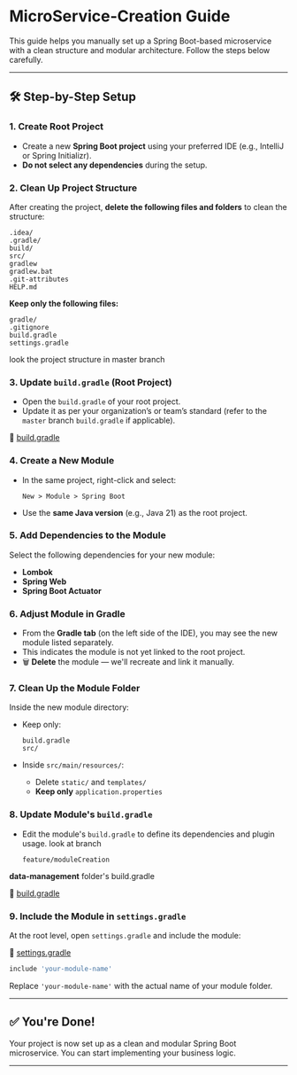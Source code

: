 # MicroService-Creation Guide

This guide helps you manually set up a Spring Boot-based microservice with a clean structure and modular architecture. Follow the steps below carefully.

---

## 🛠️ Step-by-Step Setup

### 1. Create Root Project

* Create a new **Spring Boot project** using your preferred IDE (e.g., IntelliJ or Spring Initializr).
* **Do not select any dependencies** during the setup.

### 2. Clean Up Project Structure

After creating the project, **delete the following files and folders** to clean the structure:

```
.idea/
.gradle/
build/
src/
gradlew
gradlew.bat
.git-attributes
HELP.md
```

**Keep only the following files:**

```
gradle/
.gitignore
build.gradle
settings.gradle
```

look the project structure in master branch

### 3. Update `build.gradle` (Root Project)

* Open the `build.gradle` of your root project.
* Update it as per your organization’s or team’s standard (refer to the `master` branch `build.gradle` if applicable).

🔗 [build.gradle](https://github.com/Toushika/microservice-creation/blob/master/build.gradle)

### 4. Create a New Module

* In the same project, right-click and select:

  ```
  New > Module > Spring Boot
  ```
* Use the **same Java version** (e.g., Java 21) as the root project.

### 5. Add Dependencies to the Module

Select the following dependencies for your new module:

* **Lombok**
* **Spring Web**
* **Spring Boot Actuator**

### 6. Adjust Module in Gradle

- From the **Gradle tab** (on the left side of the IDE), you may see the new module listed separately.
- This indicates the module is not yet linked to the root project.
- 🗑️ **Delete** the module — we'll recreate and link it manually.
  
### 7. Clean Up the Module Folder

Inside the new module directory:

* Keep only:

  ```
  build.gradle
  src/
  ```
* Inside `src/main/resources/`:

  * Delete `static/` and `templates/`
  * **Keep only** `application.properties`

### 8. Update Module's `build.gradle`

* Edit the module's `build.gradle` to define its dependencies and plugin usage.
  look at branch
  ```
  feature/moduleCreation
  ```
 **data-management** folder's build.gradle
  
🔗 [build.gradle](https://github.com/Toushika/microservice-creation/blob/feature/moduleCreation/data-management/build.gradle)
  

### 9. Include the Module in `settings.gradle`

At the root level, open `settings.gradle` and include the module:

🔗 [settings.gradle](https://github.com/Toushika/microservice-creation/blob/feature/moduleCreation/settings.gradle)

```groovy
include 'your-module-name'
```

Replace `'your-module-name'` with the actual name of your module folder.

---

## ✅ You're Done!

Your project is now set up as a clean and modular Spring Boot microservice. You can start implementing your business logic.

---
